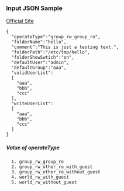 ### Input JSON Sample

[Official Site](https://www.samba.org/samba/docs/man/manpages/smb.conf.5.html)

```
{
  "operateType":"group_rw_group_ro",
  "folderName":"hello",
  "comment":"This is just a testing text.",
  "folderPath":"/etc/tmp/hello",
  "folderShowSwtich":"on",
  "defaultUser":"admin",
  "defaultGroup":"aaa",
  "validUserList":
  [
    "aaa",
    "bbb",
    "ccc"
  ],
  "writeUserList":
  [
    "aaa",
    "bbb",
    "ccc"
  ]
}
```

##### Value of operateType

```
  1. group_rw_group_ro
  2. group_rw_other_ro_with_guest
  3. group_rw_other_ro_without_guest
  4. world_rw_with_guest
  5. world_rw_without_guest
```
